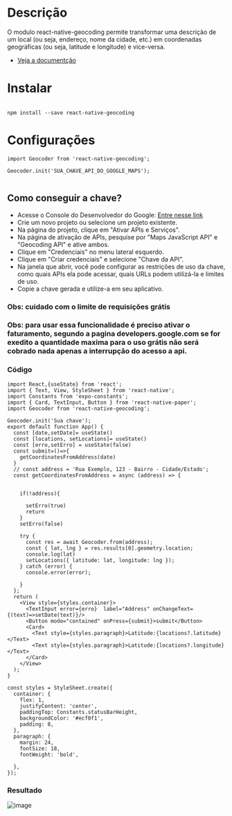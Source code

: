 # Descrição

O modulo react-native-geocoding permite transformar uma descrição de um local (ou seja, endereço, nome da cidade, etc.) 
em coordenadas geográficas (ou seja, latitude e longitude) e vice-versa.

- <a href="https://www.npmjs.com/package/react-native-geocoding">Veja a documentção</a>


# Instalar

```

npm install --save react-native-geocoding

```

# Configurações

```
import Geocoder from 'react-native-geocoding';

Geocoder.init('SUA_CHAVE_API_DO_GOOGLE_MAPS');


```
## Como conseguir a chave?


- Acesse o Console do Desenvolvedor do Google: <a href="https://console.developers.google.com/">Entre nesse link</a>
- Crie um novo projeto ou selecione um projeto existente.
- Na página do projeto, clique em "Ativar APIs e Serviços".
- Na página de ativação de APIs, pesquise por "Maps JavaScript API" e "Geocoding API" e ative ambos.
- Clique em "Credenciais" no menu lateral esquerdo.
- Clique em "Criar credenciais" e selecione "Chave da API".
- Na janela que abrir, você pode configurar as restrições de uso da chave, como quais APIs ela pode acessar, quais URLs podem utilizá-la e limites de uso.
- Copie a chave gerada e utilize-a em seu aplicativo.

### Obs: cuidado com o limite de requisições grátis
### Obs: para usar essa funcionalidade é preciso ativar o faturamento, segundo a pagina developers.google.com se for exedito a quantidade maxima para o uso grátis não será cobrado nada apenas a interrupção do acesso a api.

### Código

```
import React,{useState} from 'react';
import { Text, View, StyleSheet } from 'react-native';
import Constants from 'expo-constants';
import { Card, TextInput, Button } from 'react-native-paper';
import Geocoder from 'react-native-geocoding';

Geocoder.init('Sua chave');
export default function App() {
  const [date,setDate]= useState()
  const [locations, setLocations]= useState()
  const [erro,setErro] = useState(false)
  const submit=()=>{
    getCoordinatesFromAddress(date)
  }
  // const address = 'Rua Exemplo, 123 - Bairro - Cidade/Estado';
  const getCoordinatesFromAddress = async (address) => {
    

    if(!address){
      
      setErro(true)
      return
    }
    setErro(false)
    
    try {
      const res = await Geocoder.from(address);
      const { lat, lng } = res.results[0].geometry.location;
      console.log(lat)
      setLocations({ latitude: lat, longitude: lng });
    } catch (error) {
      console.error(error);
      
    }
  };
  return (
    <View style={styles.container}>
      <TextInput error={erro}  label="Address" onChangeText={(text)=>setDate(text)}/>
      <Button mode="contained" onPress={submit}>submit</Button>
      <Card>
        <Text style={styles.paragraph}>Latitude:{locations?.latitude}</Text>
        <Text style={styles.paragraph}>Latitude:{locations?.longitude}</Text>
      </Card>
    </View>
  );
}

const styles = StyleSheet.create({
  container: {
    flex: 1,
    justifyContent: 'center',
    paddingTop: Constants.statusBarHeight,
    backgroundColor: '#ecf0f1',
    padding: 8,
  },
  paragraph: {
    margin: 24,
    fontSize: 18,
    fontWeight: 'bold',
    
  },
});

```

### Resultado

![image](https://user-images.githubusercontent.com/60934938/232120282-750a84c5-5fdc-432a-b6cf-9daab599951a.png)
